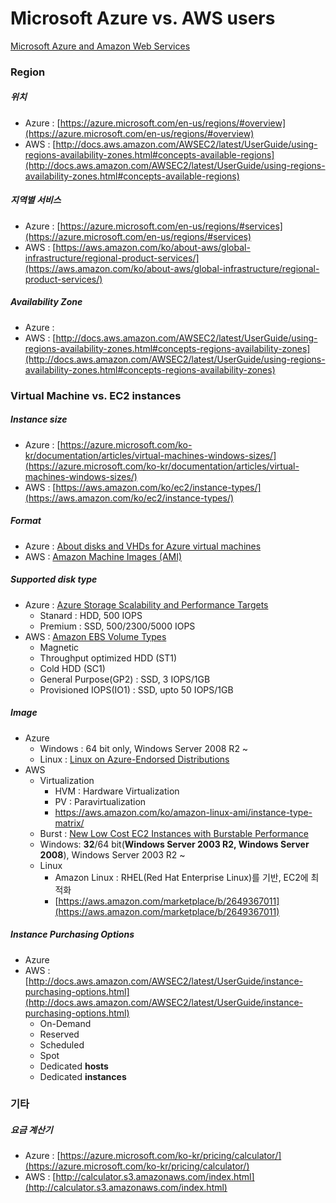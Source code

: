 # Microsoft Azure vs. AWS users

[Microsoft Azure and Amazon Web Services](https://azure.microsoft.com/en-us/campaigns/azure-vs-aws/mapping/)

### Region

##### 위치
* Azure : [https://azure.microsoft.com/en-us/regions/#overview](https://azure.microsoft.com/en-us/regions/#overview)
* AWS : [http://docs.aws.amazon.com/AWSEC2/latest/UserGuide/using-regions-availability-zones.html#concepts-available-regions](http://docs.aws.amazon.com/AWSEC2/latest/UserGuide/using-regions-availability-zones.html#concepts-available-regions)

##### 지역별 서비스
* Azure : [https://azure.microsoft.com/en-us/regions/#services](https://azure.microsoft.com/en-us/regions/#services)
* AWS : [https://aws.amazon.com/ko/about-aws/global-infrastructure/regional-product-services/](https://aws.amazon.com/ko/about-aws/global-infrastructure/regional-product-services/)

##### Availability Zone 
* Azure :
* AWS : [http://docs.aws.amazon.com/AWSEC2/latest/UserGuide/using-regions-availability-zones.html#concepts-regions-availability-zones](http://docs.aws.amazon.com/AWSEC2/latest/UserGuide/using-regions-availability-zones.html#concepts-regions-availability-zones)

### Virtual Machine vs. EC2 instances

##### Instance size
* Azure : [https://azure.microsoft.com/ko-kr/documentation/articles/virtual-machines-windows-sizes/](https://azure.microsoft.com/ko-kr/documentation/articles/virtual-machines-windows-sizes/)
* AWS : [https://aws.amazon.com/ko/ec2/instance-types/](https://aws.amazon.com/ko/ec2/instance-types/)

##### Format
* Azure : [About disks and VHDs for Azure virtual machines](https://azure.microsoft.com/en-us/documentation/articles/virtual-machines-linux-about-disks-vhds/)
* AWS : [Amazon Machine Images (AMI)](http://docs.aws.amazon.com/AWSEC2/latest/UserGuide/AMIs.html)

##### Supported disk type
* Azure : [Azure Storage Scalability and Performance Targets](https://azure.microsoft.com/en-in/documentation/articles/storage-scalability-targets/#scalability-targets-for-virtual-machine-disks)
  * Stanard : HDD, 500 IOPS
  * Premium : SSD, 500/2300/5000 IOPS
* AWS : [Amazon EBS Volume Types](https://docs.aws.amazon.com/AWSEC2/latest/UserGuide/EBSVolumeTypes.html?icmpid=docs_ec2_console)
  * Magnetic
  * Throughput optimized HDD (ST1)
  * Cold HDD (SC1)
  * General Purpose(GP2) : SSD, 3 IOPS/1GB
  * Provisioned IOPS(IO1) : SSD, upto 50 IOPS/1GB
  
##### Image
* Azure
  * Windows : 64 bit only, Windows Server 2008 R2 ~
  * Linux : [Linux on Azure-Endorsed Distributions](https://azure.microsoft.com/en-us/documentation/articles/virtual-machines-linux-endorsed-distros/) 
* AWS 
  * Virtualization
    * HVM : Hardware Virtualization
    * PV : Paravirtualization
    * https://aws.amazon.com/ko/amazon-linux-ami/instance-type-matrix/
  * Burst : [New Low Cost EC2 Instances with Burstable Performance](https://aws.amazon.com/ko/blogs/aws/low-cost-burstable-ec2-instances/)
  * Windows: **32**/64 bit(**Windows Server 2003 R2, Windows Server 2008**), Windows Server 2003 R2 ~
  * Linux
    * Amazon Linux : RHEL(Red Hat Enterprise Linux)를 기반, EC2에 최적화
    * [https://aws.amazon.com/marketplace/b/2649367011](https://aws.amazon.com/marketplace/b/2649367011)

##### Instance Purchasing Options
* Azure
* AWS : [http://docs.aws.amazon.com/AWSEC2/latest/UserGuide/instance-purchasing-options.html](http://docs.aws.amazon.com/AWSEC2/latest/UserGuide/instance-purchasing-options.html)
    * On-Demand
    * Reserved
    * Scheduled
    * Spot
    * Dedicated **hosts**
    * Dedicated **instances**

### 기타

##### 요금 계산기
* Azure : [https://azure.microsoft.com/ko-kr/pricing/calculator/](https://azure.microsoft.com/ko-kr/pricing/calculator/)
* AWS : [http://calculator.s3.amazonaws.com/index.html](http://calculator.s3.amazonaws.com/index.html)

